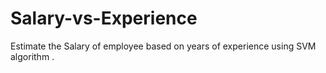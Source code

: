 # Salary-vs-Experience
Estimate the Salary of employee based on years of experience using SVM algorithm .
